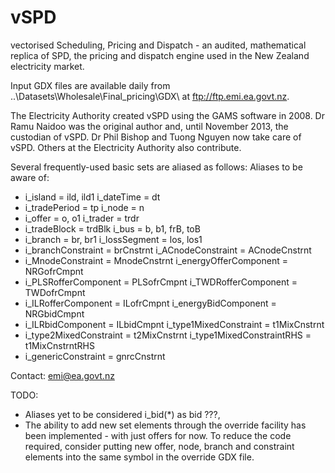 vSPD
====

vectorised Scheduling, Pricing and Dispatch - an audited, mathematical replica of SPD, the
pricing and dispatch engine used in the New Zealand electricity market.

Input GDX files are available daily from ..\Datasets\Wholesale\Final_pricing\GDX\ at
ftp://ftp.emi.ea.govt.nz.

The Electricity Authority created vSPD using the GAMS software in 2008. Dr Ramu Naidoo was
the original author and, until November 2013, the custodian of vSPD. Dr Phil Bishop and Tuong
Nguyen now take care of vSPD. Others at the Electricity Authority also contribute.

Several frequently-used basic sets are aliased as follows:
Aliases to be aware of:
- i_island = ild, ild1                         i_dateTime = dt
- i_tradePeriod = tp                           i_node = n
- i_offer = o, o1                              i_trader = trdr
- i_tradeBlock = trdBlk                        i_bus = b, b1, frB, toB
- i_branch = br, br1                           i_lossSegment = los, los1
- i_branchConstraint = brCnstrnt               i_ACnodeConstraint = ACnodeCnstrnt
- i_MnodeConstraint = MnodeCnstrnt             i_energyOfferComponent = NRGofrCmpnt
- i_PLSRofferComponent = PLSofrCmpnt           i_TWDRofferComponent = TWDofrCmpnt
- i_ILRofferComponent = ILofrCmpnt             i_energyBidComponent = NRGbidCmpnt
- i_ILRbidComponent = ILbidCmpnt               i_type1MixedConstraint = t1MixCnstrnt
- i_type2MixedConstraint = t2MixCnstrnt        i_type1MixedConstraintRHS = t1MixCnstrntRHS
- i_genericConstraint = gnrcCnstrnt


Contact: emi@ea.govt.nz


TODO:
- Aliases yet to be considered
  i_bid(*)         as bid ???,
- The ability to add new set elements through the override facility has been implemented - with
  just offers for now. To reduce the code required, consider putting new offer, node, branch and
  constraint elements into the same symbol in the override GDX file.
